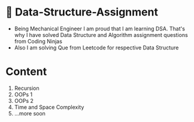 # 📑 Data-Structure-Assignment 
- Being Mechanical Engineer I am proud that I am learning DSA. That's why I have solved Data Structure and Algorithm assignment questions from Coding Ninjas
- Also I am solving Que from Leetcode for respective Data Structure
#  Content
1) Recursion
2) OOPs 1
3) OOPs 2
4) Time and Space Complexity
5) ...more soon

